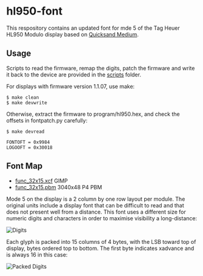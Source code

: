 # hl950-font

This respository contains an updated font for
mde 5 of the Tag Heuer HL950 Modulo display
based on
[Quicksand Medium](https://fonts.google.com/specimen/Quicksand).

## Usage

Scripts to read the firmware, remap the digits, patch the 
firmware and write it back to the device are provided in the
[scripts](scripts/) folder.

For displays with firmware version 1.1.07, use make:

	$ make clean
	$ make devwrite

Otherwise, extract the firmware to program/hl950.hex, and
check the offsets in fontpatch.py carefully:

	$ make devread

	FONTOFT = 0x9984
	LOGOOFT = 0x30018

## Font Map

   - [func_32x15.xcf](font/func_32x15.xcf) GIMP
   - [func_32x15.pbm](font/func_32x15.pbm) 3040x48 P4 PBM

Mode 5 on the display is a 2 column by one row layout
per module. The original units include a display font that
can be difficult to read and that does not present well
from a distance. This font uses a different size for numeric
digits and characters in order to maximise visibility
a long-distance:

![Digits](example_pbm_digits.png "Digits")

Each glyph is packed into 15 columns of 4 bytes,
with the LSB toward top of display, 
bytes ordered top to bottom. The first byte indicates
xadvance and is always 16 in this case:

![Packed Digits](example_map_digits.png "Packed Digits")

